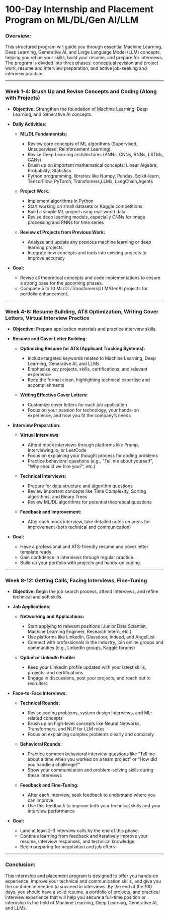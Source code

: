 # 100-Day Internship and Placement Program on ML/DL/Gen AI/LLM

### Overview:
This structured program will guide you through essential Machine Learning, Deep Learning, Generative AI, and Large Language Model (LLM) concepts, helping you refine your skills, build your resume, and prepare for interviews. The program is divided into three phases: conceptual revision and project work, resume and interview preparation, and active job-seeking and interview practice.

---

### Week 1-4: Brush Up and Revise Concepts and Coding (Along with Projects)

- **Objective:** Strengthen the foundation of Machine Learning, Deep Learning, and Generative AI concepts.

- **Daily Activities:**
  - **ML/DL Fundamentals:**
    - Review core concepts of ML algorithms (Supervised, Unsupervised, Reinforcement Learning)
    - Revise Deep Learning architectures (ANNs, CNNs, RNNs, LSTMs, GANs)
    - Brush up on important mathematical concepts: Linear Algebra, Probability, Statistics
    - Python programming, libraries like Numpy, Pandas, Scikit-learn, TensorFlow, PyTorch, Transfomers,LLMs, LangChain,Agents

  - **Project Work:**
    - Implement algorithms in Python
    - Start working on small datasets or Kaggle competitions
    - Build a simple ML project using real-world data
    - Revise deep learning models, especially CNNs for image processing and RNNs for time series

  - **Review of Projects from Previous Work:**
    - Analyze and update any previous machine learning or deep learning projects
    - Integrate new concepts and tools into existing projects to improve accuracy

- **Goal:**
  - Revise all theoretical concepts and code implementations to ensure a strong base for the upcoming phases.
  - Complete 5 to 10  ML/DL/Transfomers/LLM/GenAI projects for portfolio enhancement..

---

### Week 4-8: Resume Building, ATS Optimization, Writing Cover Letters, Virtual Interview Practice

- **Objective:** Prepare application materials and practice interview skills.

- **Resume and Cover Letter Building:**
  - **Optimizing Resume for ATS (Applicant Tracking Systems):**
    - Include targeted keywords related to Machine Learning, Deep Learning, Generative AI, and LLMs
    - Emphasize key projects, skills, certifications, and relevant experience
    - Keep the format clean, highlighting technical expertise and accomplishments

  - **Writing Effective Cover Letters:**
    - Customize cover letters for each job application
    - Focus on your passion for technology, your hands-on experience, and how you fit the company’s needs

- **Interview Preparation:**
  - **Virtual Interviews:**
    - Attend mock interviews through platforms like Pramp, Interviewing.io, or LeetCode
    - Focus on explaining your thought process for coding problems
    - Practice behavioral questions (e.g., "Tell me about yourself", "Why should we hire you?", etc.)

  - **Technical Interviews:**
    - Prepare for data structure and algorithm questions
    - Review important concepts like Time Complexity, Sorting algorithms, and Binary Trees
    - Review ML/DL algorithms for potential theoretical questions

  - **Feedback and Improvement:**
    - After each mock interview, take detailed notes on areas for improvement (both technical and communication)

- **Goal:**
  - Have a professional and ATS-friendly resume and cover letter template ready.
  - Gain confidence in interviews through regular practice.
  - Build up your portfolio with projects and hands-on coding.

---

### Week 8-12: Getting Calls, Facing Interviews, Fine-Tuning

- **Objective:** Begin the job search process, attend interviews, and refine technical and soft skills.

- **Job Applications:**
  - **Networking and Applications:**
    - Start applying to relevant positions (Junior Data Scientist, Machine Learning Engineer, Research Intern, etc.)
    - Use platforms like LinkedIn, Glassdoor, Indeed, and AngelList
    - Connect with professionals in the industry, join online groups and communities (e.g., LinkedIn groups, Kaggle forums)

  - **Optimize LinkedIn Profile:**
    - Keep your LinkedIn profile updated with your latest skills, projects, and certifications
    - Engage in discussions, post your projects, and reach out to recruiters

- **Face-to-Face Interviews:**
  - **Technical Rounds:**
    - Revise coding problems, system design interviews, and ML-related concepts
    - Brush up on high-level concepts like Neural Networks, Transformers, and NLP for LLM roles
    - Focus on explaining complex problems clearly and concisely

  - **Behavioral Rounds:**
    - Practice common behavioral interview questions like “Tell me about a time when you worked on a team project” or “How did you handle a challenge?”
    - Show your communication and problem-solving skills during these interviews

  - **Feedback and Fine-Tuning:**
    - After each interview, seek feedback to understand where you can improve
    - Use this feedback to improve both your technical skills and your interview performance

- **Goal:**
  - Land at least 2-3 interview calls by the end of this phase.
  - Continue learning from feedback and iteratively improve your resume, interview responses, and technical knowledge.
  - Begin preparing for negotiation and job offers.

---

### Conclusion:
This internship and placement program is designed to offer you hands-on experience, improve your technical and communication skills, and give you the confidence needed to succeed in interviews. By the end of the 100 days, you should have a solid resume, a portfolio of projects, and practical interview experience that will help you secure a full-time position or internship in the field of Machine Learning, Deep Learning, Generative AI, and LLMs.
